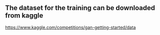 ## The dataset for the training can be downloaded from kaggle

https://www.kaggle.com/competitions/gan-getting-started/data
